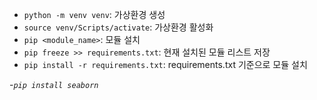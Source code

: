 - `python -m venv venv`: 가상환경 생성
- `source venv/Scripts/activate`: 가상환경 활성화
- `pip <module_name>`: 모듈 설치
- `pip freeze >> requirements.txt`: 현재 설치된 모듈 리스트 저장
- `pip install -r requirements.txt`: requirements.txt 기준으로 모듈 설치

-*`pip install seaborn`*